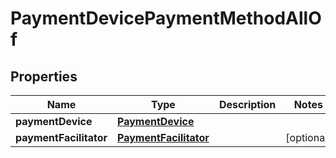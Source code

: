 

# PaymentDevicePaymentMethodAllOf

## Properties

Name | Type | Description | Notes
------------ | ------------- | ------------- | -------------
**paymentDevice** | [**PaymentDevice**](PaymentDevice.md) |  | 
**paymentFacilitator** | [**PaymentFacilitator**](PaymentFacilitator.md) |  |  [optional]



